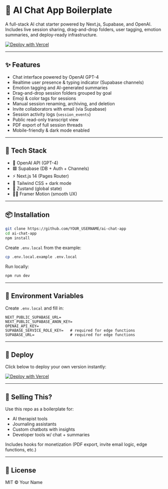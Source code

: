 # 🧠 AI Chat App Boilerplate

A full-stack AI chat starter powered by Next.js, Supabase, and OpenAI. Includes live session sharing, drag-and-drop folders, user tagging, emotion summaries, and deploy-ready infrastructure.

[![Deploy with Vercel](https://vercel.com/button)](https://vercel.com/new/clone?repository-url=https://github.com/YOUR_USERNAME/ai-chat-app)

---

## ✨ Features

- Chat interface powered by OpenAI GPT-4
- Realtime user presence & typing indicator (Supabase channels)
- Emotion tagging and AI-generated summaries
- Drag-and-drop session folders grouped by goal
- Emoji & color tags for sessions
- Manual session renaming, archiving, and deletion
- Invite collaborators with email (via Supabase)
- Session activity logs (`session_events`)
- Public read-only transcript view
- PDF export of full session threads
- Mobile-friendly & dark mode enabled

---

## 🧱 Tech Stack

- 🧠 OpenAI API (GPT-4)
- 🟩 Supabase (DB + Auth + Channels)
- ⚡ Next.js 14 (Pages Router)
- 🎨 Tailwind CSS + dark mode
- 🧩 Zustand (global state)
- 🧑‍🎨 Framer Motion (smooth UX)

---

## 📦 Installation

```bash
git clone https://github.com/YOUR_USERNAME/ai-chat-app
cd ai-chat-app
npm install
```

Create `.env.local` from the example:
```bash
cp .env.local.example .env.local
```

Run locally:
```bash
npm run dev
```

---

## 🔐 Environment Variables

Create `.env.local` and fill in:

```env
NEXT_PUBLIC_SUPABASE_URL=
NEXT_PUBLIC_SUPABASE_ANON_KEY=
OPENAI_API_KEY=
SUPABASE_SERVICE_ROLE_KEY=   # required for edge functions
SUPABASE_URL=                # required for edge functions
```

---

## 🚀 Deploy

Click below to deploy your own version instantly:

[![Deploy with Vercel](https://vercel.com/button)](https://vercel.com/new/clone?repository-url=https://github.com/YOUR_USERNAME/ai-chat-app)

---

## 🛒 Selling This?

Use this repo as a boilerplate for:
- AI therapist tools
- Journaling assistants
- Custom chatbots with insights
- Developer tools w/ chat + summaries

Includes hooks for monetization (PDF export, invite email logic, edge functions, etc.)

---

## 🧠 License

MIT © Your Name
